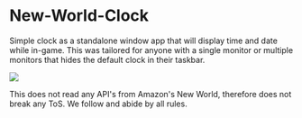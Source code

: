 # New-World-Clock
Simple clock as a standalone window app that will display time and date while in-game. This was tailored for anyone with a single monitor or multiple monitors that hides the default clock in their taskbar.

<img src="https://i.imgur.com/kdZqrNn.jpg"></img>

This does not read any API's from Amazon's New World, therefore does not break any ToS.
We follow and abide by all rules.
